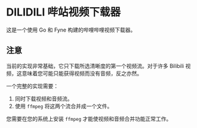 # DILIDILI 哔站视频下载器

这是一个使用 Go 和 Fyne 构建的哔哩哔哩视频下载器。

## 注意

当前的实现非常基础，它只下载所选清晰度的第一个视频流。对于许多 Bilibili 视频，这意味着您可能只能获得视频而没有音频，反之亦然。

一个完整的实现需要：
1.  同时下载视频和音频流。
2.  使用 `ffmpeg` 将这两个流合并成一个文件。

您需要在您的系统上安装 `ffmpeg` 才能使视频和音频合并功能正常工作。

